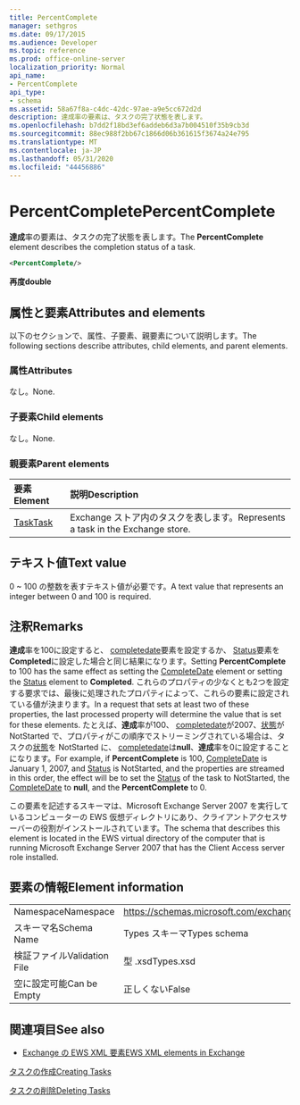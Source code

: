 ```yaml
---
title: PercentComplete
manager: sethgros
ms.date: 09/17/2015
ms.audience: Developer
ms.topic: reference
ms.prod: office-online-server
localization_priority: Normal
api_name:
- PercentComplete
api_type:
- schema
ms.assetid: 58a67f8a-c4dc-42dc-97ae-a9e5cc672d2d
description: 達成率の要素は、タスクの完了状態を表します。
ms.openlocfilehash: b7dd2f18bd3ef6addeb6d3a7b004510f35b9cb3d
ms.sourcegitcommit: 88ec988f2bb67c1866d06b361615f3674a24e795
ms.translationtype: MT
ms.contentlocale: ja-JP
ms.lasthandoff: 05/31/2020
ms.locfileid: "44456886"
---
```

# <a name="percentcomplete"></a><span data-ttu-id="d5d64-103">PercentComplete</span><span class="sxs-lookup"><span data-stu-id="d5d64-103">PercentComplete</span></span>

<span data-ttu-id="d5d64-104">**達成**率の要素は、タスクの完了状態を表します。</span><span class="sxs-lookup"><span data-stu-id="d5d64-104">The **PercentComplete** element describes the completion status of a task.</span></span> 
  
```xml
<PercentComplete/>
```

 <span data-ttu-id="d5d64-105">**再度**</span><span class="sxs-lookup"><span data-stu-id="d5d64-105">**double**</span></span>
## <a name="attributes-and-elements"></a><span data-ttu-id="d5d64-106">属性と要素</span><span class="sxs-lookup"><span data-stu-id="d5d64-106">Attributes and elements</span></span>

<span data-ttu-id="d5d64-107">以下のセクションで、属性、子要素、親要素について説明します。</span><span class="sxs-lookup"><span data-stu-id="d5d64-107">The following sections describe attributes, child elements, and parent elements.</span></span>
  
### <a name="attributes"></a><span data-ttu-id="d5d64-108">属性</span><span class="sxs-lookup"><span data-stu-id="d5d64-108">Attributes</span></span>

<span data-ttu-id="d5d64-109">なし。</span><span class="sxs-lookup"><span data-stu-id="d5d64-109">None.</span></span>
  
### <a name="child-elements"></a><span data-ttu-id="d5d64-110">子要素</span><span class="sxs-lookup"><span data-stu-id="d5d64-110">Child elements</span></span>

<span data-ttu-id="d5d64-111">なし。</span><span class="sxs-lookup"><span data-stu-id="d5d64-111">None.</span></span>
  
### <a name="parent-elements"></a><span data-ttu-id="d5d64-112">親要素</span><span class="sxs-lookup"><span data-stu-id="d5d64-112">Parent elements</span></span>

|<span data-ttu-id="d5d64-113">**要素**</span><span class="sxs-lookup"><span data-stu-id="d5d64-113">**Element**</span></span>|<span data-ttu-id="d5d64-114">**説明**</span><span class="sxs-lookup"><span data-stu-id="d5d64-114">**Description**</span></span>|
|:-----|:-----|
|[<span data-ttu-id="d5d64-115">Task</span><span class="sxs-lookup"><span data-stu-id="d5d64-115">Task</span></span>](task.md) <br/> |<span data-ttu-id="d5d64-116">Exchange ストア内のタスクを表します。</span><span class="sxs-lookup"><span data-stu-id="d5d64-116">Represents a task in the Exchange store.</span></span>  <br/> |
   
## <a name="text-value"></a><span data-ttu-id="d5d64-117">テキスト値</span><span class="sxs-lookup"><span data-stu-id="d5d64-117">Text value</span></span>

<span data-ttu-id="d5d64-118">0 ~ 100 の整数を表すテキスト値が必要です。</span><span class="sxs-lookup"><span data-stu-id="d5d64-118">A text value that represents an integer between 0 and 100 is required.</span></span>
  
## <a name="remarks"></a><span data-ttu-id="d5d64-119">注釈</span><span class="sxs-lookup"><span data-stu-id="d5d64-119">Remarks</span></span>

<span data-ttu-id="d5d64-120">**達成**率を100に設定すると、 [completedate](completedate.md)要素を設定するか、 [Status](status.md)要素を**Completed**に設定した場合と同じ結果になります。</span><span class="sxs-lookup"><span data-stu-id="d5d64-120">Setting **PercentComplete** to 100 has the same effect as setting the [CompleteDate](completedate.md) element or setting the [Status](status.md) element to **Completed**.</span></span> <span data-ttu-id="d5d64-121">これらのプロパティの少なくとも2つを設定する要求では、最後に処理されたプロパティによって、これらの要素に設定されている値が決まります。</span><span class="sxs-lookup"><span data-stu-id="d5d64-121">In a request that sets at least two of these properties, the last processed property will determine the value that is set for these elements.</span></span> <span data-ttu-id="d5d64-122">たとえば、**達成**率が100、 [completedate](completedate.md)が2007、[状態](status.md)が NotStarted で、プロパティがこの順序でストリーミングされている場合は、タスクの[状態](status.md)を NotStarted に、 [completedate](completedate.md)は**null**、**達成**率を0に設定することになります。</span><span class="sxs-lookup"><span data-stu-id="d5d64-122">For example, if **PercentComplete** is 100, [CompleteDate](completedate.md) is January 1, 2007, and [Status](status.md) is NotStarted, and the properties are streamed in this order, the effect will be to set the [Status](status.md) of the task to NotStarted, the [CompleteDate](completedate.md) to **null**, and the **PercentComplete** to 0.</span></span> 
  
<span data-ttu-id="d5d64-123">この要素を記述するスキーマは、Microsoft Exchange Server 2007 を実行しているコンピューターの EWS 仮想ディレクトリにあり、クライアントアクセスサーバーの役割がインストールされています。</span><span class="sxs-lookup"><span data-stu-id="d5d64-123">The schema that describes this element is located in the EWS virtual directory of the computer that is running Microsoft Exchange Server 2007 that has the Client Access server role installed.</span></span>
  
## <a name="element-information"></a><span data-ttu-id="d5d64-124">要素の情報</span><span class="sxs-lookup"><span data-stu-id="d5d64-124">Element information</span></span>

|||
|:-----|:-----|
|<span data-ttu-id="d5d64-125">Namespace</span><span class="sxs-lookup"><span data-stu-id="d5d64-125">Namespace</span></span>  <br/> |https://schemas.microsoft.com/exchange/services/2006/types  <br/> |
|<span data-ttu-id="d5d64-126">スキーマ名</span><span class="sxs-lookup"><span data-stu-id="d5d64-126">Schema Name</span></span>  <br/> |<span data-ttu-id="d5d64-127">Types スキーマ</span><span class="sxs-lookup"><span data-stu-id="d5d64-127">Types schema</span></span>  <br/> |
|<span data-ttu-id="d5d64-128">検証ファイル</span><span class="sxs-lookup"><span data-stu-id="d5d64-128">Validation File</span></span>  <br/> |<span data-ttu-id="d5d64-129">型 .xsd</span><span class="sxs-lookup"><span data-stu-id="d5d64-129">Types.xsd</span></span>  <br/> |
|<span data-ttu-id="d5d64-130">空に設定可能</span><span class="sxs-lookup"><span data-stu-id="d5d64-130">Can be Empty</span></span>  <br/> |<span data-ttu-id="d5d64-131">正しくない</span><span class="sxs-lookup"><span data-stu-id="d5d64-131">False</span></span>  <br/> |
   
## <a name="see-also"></a><span data-ttu-id="d5d64-132">関連項目</span><span class="sxs-lookup"><span data-stu-id="d5d64-132">See also</span></span>



- [<span data-ttu-id="d5d64-133">Exchange の EWS XML 要素</span><span class="sxs-lookup"><span data-stu-id="d5d64-133">EWS XML elements in Exchange</span></span>](ews-xml-elements-in-exchange.md)


[<span data-ttu-id="d5d64-134">タスクの作成</span><span class="sxs-lookup"><span data-stu-id="d5d64-134">Creating Tasks</span></span>](https://msdn.microsoft.com/library/0ef97334-e8a0-4f67-a23a-dd9e2bbad49f%28Office.15%29.aspx)
  
[<span data-ttu-id="d5d64-135">タスクの削除</span><span class="sxs-lookup"><span data-stu-id="d5d64-135">Deleting Tasks</span></span>](https://msdn.microsoft.com/library/a3d7e25f-8a35-4901-b1d9-d31f418ab340%28Office.15%29.aspx)

